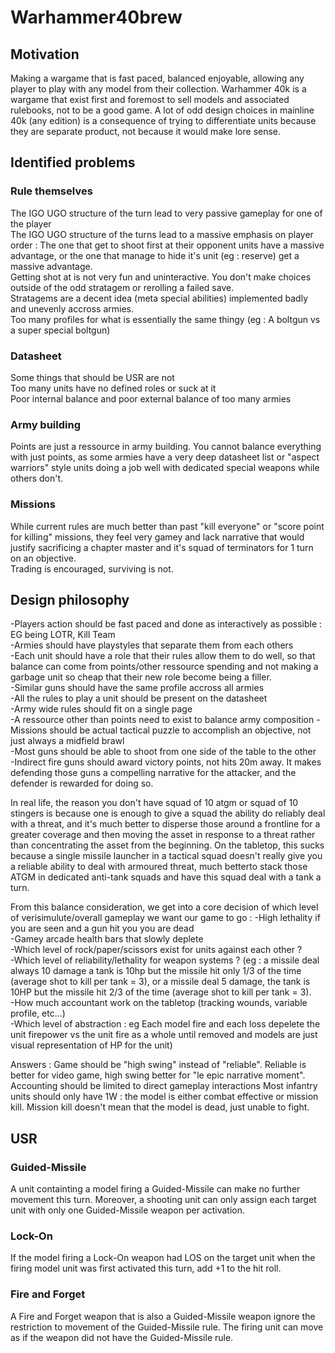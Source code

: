 # Warhammer40brew

## Motivation 
Making a wargame that is fast paced, balanced enjoyable, allowing any player to play with any model from their collection. Warhammer 40k is a wargame that exist first and foremost to sell models and associated rulebooks, not to be a good game. 
A lot of odd design choices in mainline 40k (any edition) is a consequence of trying to differentiate units because they are separate product, not because it would make lore sense.  
 
   
## Identified problems

### Rule themselves           
The IGO UGO structure of the turn lead to very passive gameplay for one of the player       
The IGO UGO structure of the turns lead to a massive emphasis on player order : The one that get to shoot first at their opponent units have a massive advantage, or the one that manage to hide it's unit (eg  : reserve) get a massive advantage.           
Getting shot at is not very fun and uninteractive. You don't make choices outside of the odd stratagem or rerolling a failed save.          
Stratagems are a decent idea (meta special abilities) implemented badly and unevenly accross armies.            
Too many profiles for what is essentially the same thingy (eg : A boltgun vs a super special boltgun)                

### Datasheet
Some things that should be USR are not                    
Too many units have no defined roles or suck at it                    
Poor internal balance and poor external balance of too many armies                      
 
### Army building
Points are just a ressource in army building. You cannot balance everything with just points, as some armies have a very deep datasheet list or "aspect warriors" style units doing a job well with dedicated special weapons while others don't.     
    
### Missions          
While current rules are much better than past "kill everyone" or "score point for killing" missions, they feel very gamey and lack narrative that would justify sacrificing a chapter master and it's squad of terminators for 1 turn on an objective.              
Trading is encouraged, surviving is not.        

## Design philosophy 

-Players action should be fast paced and done as interactively as possible : EG being LOTR, Kill Team         
-Armies should have playstyles that separate them from each others             
-Each unit should have a role that their rules allow them to do well, so that balance can come from points/other ressource spending and not making a garbage unit so cheap that their new role become being a filler.      
-Similar guns should have the same profile accross all armies      
-All the rules to play a unit should be present on the datasheet         
-Army wide rules should fit on a single page          
-A ressource other than points need to exist to balance army composition
-Missions should be actual tactical puzzle to accomplish an objective, not just always a midfield brawl            
-Most guns should be able to shoot from one side of the table to the other    
-Indirect fire guns should award victory points, not hits 20m away. It makes defending those guns a compelling narrative for the attacker, and the defender is rewarded for doing so.             
    
In real life, the reason you don't have squad of 10 atgm or squad of 10 stingers is because one is enough to give a squad the ability do reliably deal with a threat, and it's much better to disperse those around a frontline for a greater coverage and then moving the asset in response to a threat rather than concentrating the asset from the beginning. 
On the tabletop, this sucks because a single missile launcher in a tactical squad doesn't really give you a reliable ability to deal with armoured threat, much betterto stack those ATGM in dedicated anti-tank squads and have this squad deal with a tank a turn.             
    
From this balance consideration, we get into a core decision of which level of verisimulute/overall gameplay we want our game to go : 
-High lethality if you are seen and a gun hit you you are dead           
-Gamey arcade health bars that slowly deplete                 
-Which level of rock/paper/scissors exist for units against each other ?                  
-Which level of reliability/lethality for weapon systems ? (eg : a missile deal always 10 damage a tank is 10hp but the missile hit only 1/3 of the time (average shot to kill per tank = 3), or a missile deal 5 damage, the tank is 10HP but the missile hit 2/3 of the time (average shot to kill per tank = 3).               
-How much accountant work on the tabletop (tracking wounds, variable profile, etc...)              
-Which level of abstraction : eg Each model fire and each loss depelete the unit firepower vs the unit fire as a whole until removed and models are just visual representation of HP for the unit)                   
 

Answers : 
Game should be "high swing" instead of "reliable". Reliable is better for video game, high swing better for "le epic narrative moment".               
Accounting should be limited to direct gameplay interactions 
Most infantry units should only have 1W : the model is either combat effective or mission kill. Mission kill doesn't mean that the model is dead, just unable to fight.                  


## USR     

### Guided-Missile
A unit containting a model firing a Guided-Missile can make no further movement this turn. Moreover, a shooting unit can only assign each target unit with only one Guided-Missile weapon per activation.

### Lock-On
If the model firing a Lock-On weapon had LOS on the target unit when the firing model unit was first activated this turn, add +1 to the hit roll.

### Fire and Forget
A Fire and Forget weapon that is also a Guided-Missile weapon ignore the restriction to movement of the Guided-Missile rule. The firing unit can move as if the weapon did not have the Guided-Missile rule.     
